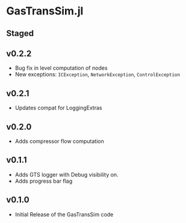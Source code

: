# GasTransSim.jl 

## Staged

## v0.2.2 
- Bug fix in level computation of nodes 
- New exceptions: `ICException`, `NetworkException`, `ControlException`

## v0.2.1
- Updates compat for LoggingExtras

## v0.2.0 
- Adds compressor flow computation 

## v0.1.1
- Adds GTS logger with Debug visibility on. 
- Adds progress bar flag

## v0.1.0
- Initial Release of the GasTransSim code
